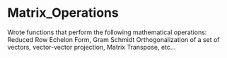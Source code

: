 # Matrix_Operations
Wrote functions that perform the following mathematical operations: Reduced Row Echelon Form, Gram Schmidt Orthogonalization of a set of vectors, vector-vector projection, Matrix Transpose, etc...

